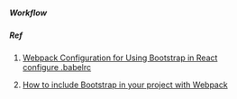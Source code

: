 ##### Workflow

##### Ref

1. [Webpack Configuration for Using Bootstrap in React](https://medium.com/@vladbezden/webpack-configuration-for-using-bootstrap-in-react-a6ef2dfa1d95)  
    [configure .babelrc](https://babeljs.io/docs/usage/babelrc/)

2. [How to include Bootstrap in your project with Webpack](https://stevenwestmoreland.com/2018/01/how-to-include-bootstrap-in-your-project-with-webpack.html)



